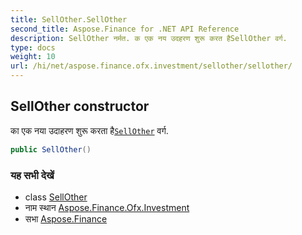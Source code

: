 ```yaml
---
title: SellOther.SellOther
second_title: Aspose.Finance for .NET API Reference
description: SellOther नर्मत. क एक नय उदहरण शुरू करत हैSellOther वर्ग.
type: docs
weight: 10
url: /hi/net/aspose.finance.ofx.investment/sellother/sellother/
---
```

## SellOther constructor

का एक नया उदाहरण शुरू करता है[`SellOther`](../) वर्ग.

```csharp
public SellOther()
```

### यह सभी देखें

* class [SellOther](../)
* नाम स्थान [Aspose.Finance.Ofx.Investment](../../sellother/)
* सभा [Aspose.Finance](../../../)


